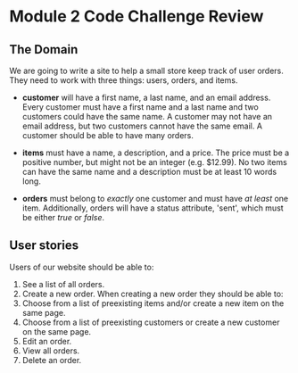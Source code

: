 # Module 2 Code Challenge Review

## The Domain

We are going to write a site to help a small store keep track of user orders. They need to work with three things: users, orders, and items.

* **customer** will have a first name, a last name, and an email address. Every customer must have a first name and a last name and two customers could have the same name. A customer may not have an email address, but two customers cannot have the same email. A customer should be able to have many orders.

* **items** must have a name, a description, and a price. The price must be a positive number, but might not be an integer (e.g. $12.99). No two items can have the same name and a description must be at least 10 words long.

* **orders** must belong to *exactly* one customer and must have *at least* one item. Additionally, orders will have a status attribute, 'sent', which must be either *true* or *false*.

## User stories

Users of our website should be able to:

1. See a list of all orders.
2. Create a new order. When creating a new order they should be able to:
  1. Choose from a list of preexisting items and/or create a new item on the same page.
  2. Choose from a list of preexisting customers or create a new customer on the same page.
3. Edit an order.
4. View all orders.
5. Delete an order.

